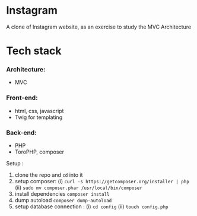 # Instagram
A clone of Instagram website, as an exercise to study the MVC Architecture

# Tech stack
### Architecture:
- MVC
### Front-end:
- html, css, javascript
- Twig for templating
### Back-end:
- PHP
- ToroPHP, composer

Setup :
1) clone the repo and `cd` into it
2) setup composer:
  (i) `curl -s https://getcomposer.org/installer | php`
  (ii) `sudo mv composer.phar /usr/local/bin/composer`
3) install dependencies  `composer install`
4) dump autoload `composer dump-autoload`
5) setup database connection :
  (i) `cd config`
  (ii) `touch config.php`
  
   
